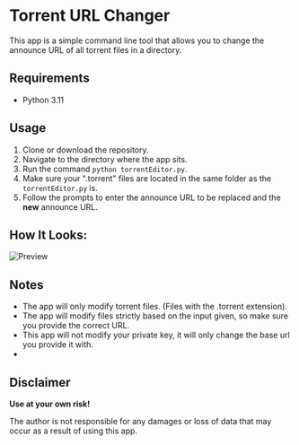 # Torrent URL Changer

This app is a simple command line tool that allows you to change the announce URL of all torrent files in a directory.

## Requirements
- Python 3.11

## Usage
1. Clone or download the repository.
2. Navigate to the directory where the app sits.
3. Run the command `python torrentEditor.py`.
4. Make sure your ".torrent" files are located in the same folder as the `torrentEditor.py` is.
4. Follow the prompts to enter the announce URL to be replaced and the **new** announce URL.

## How It Looks:

![Preview](https://i.imgur.com/eI35IXv.gif)

## Notes
- The app will only modify torrent files. (Files with the .torrent extension).
- The app will modify files strictly based on the input given, so make sure you provide the correct URL.
- This app will not modify your private key, it will only change the base url you provide it with.
- 

## Disclaimer
**Use at your own risk!**

The author is not responsible for any damages or loss of data that may occur as a result of using this app.
